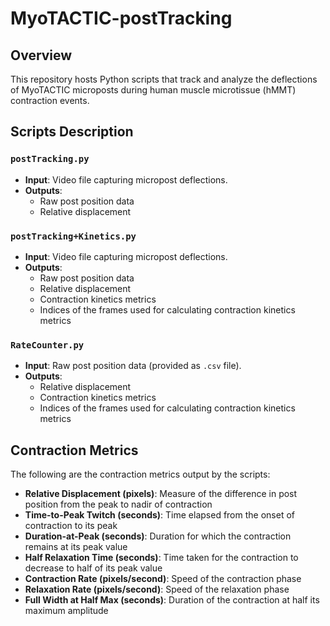 # MyoTACTIC-postTracking

## Overview
This repository hosts Python scripts that track and analyze the deflections of MyoTACTIC microposts during human muscle microtissue (hMMT) contraction events.

## Scripts Description

### `postTracking.py`
- **Input**: Video file capturing micropost deflections.
- **Outputs**:
  - Raw post position data
  - Relative displacement

### `postTracking+Kinetics.py`
- **Input**: Video file capturing micropost deflections.
- **Outputs**:
  - Raw post position data
  - Relative displacement
  - Contraction kinetics metrics
  - Indices of the frames used for calculating contraction kinetics metrics

### `RateCounter.py`
- **Input**: Raw post position data (provided as `.csv` file).
- **Outputs**:
  - Relative displacement
  - Contraction kinetics metrics
  - Indices of the frames used for calculating contraction kinetics metrics

## Contraction Metrics
The following are the contraction metrics output by the scripts:
- **Relative Displacement (pixels)**: Measure of the difference in post position from the peak to nadir of contraction
- **Time-to-Peak Twitch (seconds)**: Time elapsed from the onset of contraction to its peak
- **Duration-at-Peak (seconds)**: Duration for which the contraction remains at its peak value
- **Half Relaxation Time (seconds)**: Time taken for the contraction to decrease to half of its peak value
- **Contraction Rate (pixels/second)**: Speed of the contraction phase
- **Relaxation Rate (pixels/second)**: Speed of the relaxation phase
- **Full Width at Half Max (seconds)**: Duration of the contraction at half its maximum amplitude
